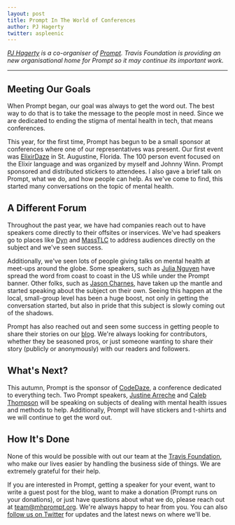 ```yaml
---
layout: post
title: Prompt In The World of Conferences
author: PJ Hagerty
twitter: aspleenic
---
```


*[PJ Hagerty](http://twitter.com/aspleenic) is a co-organiser of [Prompt](http://mhprompt.org). Travis Foundation is providing an new organisational home for Prompt so it may continue its important work.*

---

## Meeting Our Goals
When Prompt began, our goal was always to get the word out. The best way to do that is to take the message to the people most in need. Since we are dedicated to ending the stigma of mental health in tech, that means conferences.

This year, for the first time, Prompt has begun to be a small sponsor at conferences where one of our representatives was present. Our first event was [ElixirDaze](http://www.elixirdaze.com/) in St. Augustine, Florida. The 100 person event focused on the Elixir language and was organized by myself and Johnny Winn. Prompt sponsored and distributed stickers to attendees. I also gave a brief talk on Prompt, what we do, and how people can help. As we've come to find, this started many conversations on the topic of mental health.

## A Different Forum

Throughout the past year, we have had companies reach out to have speakers come directly to their offsites or inservices. We've had speakers go to places like [Dyn](http://dyn.com/) and [MassTLC](http://www.masstlc.org/) to address audiences directly on the subject and we've seen success.

Additionally, we've seen lots of people giving talks on mental health at meet-ups around the globe. Some speakers, such as [Julia Nguyen](https://twitter.com/fleurchild) have spread the word from coast to coast in the US while under the Prompt banner. Other folks, such as [Jason Charnes](https://twitter.com/jmcharnes), have taken up the mantle and started speaking about the subject on their own. Seeing this happen at the local, small-group level has been a huge boost, not only in getting the conversation started, but also in pride that this subject is slowly coming out of the shadows.

Prompt has also reached out and seen some success in getting people to share their stories on our [blog](http://mhprompt.org/blog/index.html). We're always looking for contributors, whether they be seasoned pros, or just someone wanting to share their story (publicly or anonymously) with our readers and followers.

## What's Next?

This autumn, Prompt is the sponsor of [CodeDaze](http://codedaze.io), a conference dedicated to everything tech. Two Prompt speakers, [Justine Arreche](https://twitter.com/SaltineJustine) and [Caleb Thompson](https://twitter.com/calebthompson) will be speaking on subjects of dealing with mental health issues and methods to help. Additionally, Prompt will have stickers and t-shirts and we will continue to get the word out.

## How It's Done

None of this would be possible with out our team at the [Travis Foundation](http://foundation.travis-ci.org/), who make our lives easier by handling the business side of things. We are extremely grateful for their help.

If you are interested in Prompt, getting a speaker for your event, want to write a guest post for the blog, want to make a donation (Prompt runs on your donations), or just have questions about what we do, please reach out at [team@mhprompt.org](mailto:team@mhprompt.org). We're always happy to hear from you. You can also [follow us on Twitter](https://twitter.com/mhprompt) for updates and the latest news on where we'll be.
